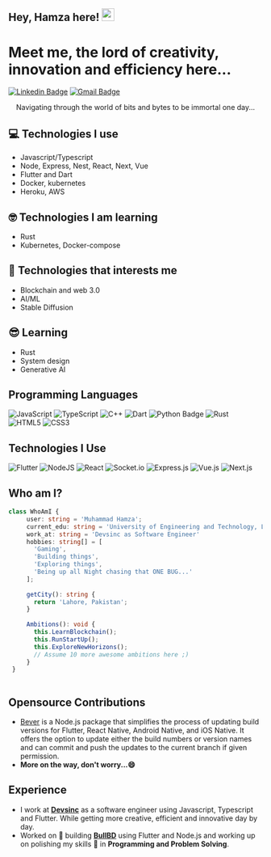 ## Hey, Hamza here! <img src="https://media.giphy.com/media/26tn33aiTi1jkl6H6/giphy.gif" width="25px">

<h1>Meet me, the lord of creativity, innovation and efficiency here...</h1> 

[![Linkedin Badge](https://img.shields.io/badge/-MHamzaAhmad-blue?style=flat-square&logo=Linkedin&logoColor=white&link=https://www.linkedin.com/in/mhamza88)](https://www.linkedin.com/in/mhamza88) [![Gmail Badge](https://img.shields.io/badge/-hmzaawan88@gmail.com-c14438?style=flat-square&logo=Gmail&logoColor=white&link=mailto:asterp04@gmail.com)](mailto:hmzaawan88@gmail.com) 


<div style="text-align: center">Navigating through the world of bits and bytes to be immortal one day... </div>

## :computer: Technologies I use
* Javascript/Typescript
* Node, Express, Nest, React, Next, Vue
* Flutter and Dart
* Docker, kubernetes
* Heroku, AWS

## 🤓 Technologies I am learning
* Rust
* Kubernetes, Docker-compose

## 🚀 Technologies that interests me
* Blockchain and web 3.0
* AI/ML
* Stable Diffusion

## 😎 Learning
* Rust
* System design
* Generative AI

## Programming Languages
![JavaScript](https://img.shields.io/badge/javascript-%23323330.svg?style=for-the-badge&logo=javascript&logoColor=%23F7DF1E) ![TypeScript](https://img.shields.io/badge/typescript-%23323330.svg?style=for-the-badge&logo=typescript&logoColor=%23F7DF1E) ![C++](https://img.shields.io/badge/c++-%2300599C.svg?style=for-the-badge&logo=c%2B%2B&logoColor=white) ![Dart](https://img.shields.io/badge/dart-%230175C2.svg?style=for-the-badge&logo=dart&logoColor=white) ![Python Badge](https://img.shields.io/badge/Python-3776AB?style=for-the-badge&logo=python&logoColor=white) ![Rust](https://img.shields.io/badge/rust-%23323330.svg?style=for-the-badge&logo=rust&logoColor=%23F7DF1E) ![HTML5](https://img.shields.io/badge/html5-%23E34F26.svg?style=for-the-badge&logo=html5&logoColor=white) ![CSS3](https://img.shields.io/badge/css3-%231572B6.svg?style=for-the-badge&logo=css3&logoColor=white)
 
 ## Technologies I Use
  ![Flutter](https://img.shields.io/badge/Flutter-%2302569B.svg?style=for-the-badge&logo=Flutter&logoColor=white) ![NodeJS](https://img.shields.io/badge/node.js-6DA55F?style=for-the-badge&logo=node.js&logoColor=white) ![React](https://img.shields.io/badge/react-%2320232a.svg?style=for-the-badge&logo=react&logoColor=%2361DAFB) ![Socket.io](https://img.shields.io/badge/Socket.io-black?style=for-the-badge&logo=socket.io&badgeColor=010101) ![Express.js](https://img.shields.io/badge/express.js-%23404d59.svg?style=for-the-badge&logo=express&logoColor=%2361DAFB) ![Vue.js](https://img.shields.io/badge/vue.js-%23323330.svg?style=for-the-badge&logo=vue.js&logoColor=%23F7DF1E) ![Next.js](https://img.shields.io/badge/next.js-%23323330.svg?style=for-the-badge&logo=next.js&logoColor=%23F7DF1E)
  
 ## Who am I?
 ```typescript
 class WhoAmI {
	  user: string = 'Muhammad Hamza';
	  current_edu: string = 'University of Engineering and Technology, Lahore';
	  work_at: string = 'Devsinc as Software Engineer'
	  hobbies: string[] = [
	    'Gaming',
	    'Building things',
	    'Exploring things',
	    'Being up all Night chasing that ONE BUG...'
	  ];
	
	  getCity(): string {
	    return 'Lahore, Pakistan';
	  }
	
	  Ambitions(): void {
	    this.LearnBlockchain();
	    this.RunStartUp();
	    this.ExploreNewHorizons();
	    // Assume 10 more awesome ambitions here ;)
	  }
  }
	
 ```

## Opensource Contributions
* [Bever](https://www.npmjs.com/package/bever) is a Node.js package that simplifies the process of updating build versions for Flutter, React Native, Android Native, and iOS Native. It offers the option to update either the build numbers or version names and can commit and push the updates to the current branch if given permission.
* **More on the way, don't worry...😄**
 
## Experience
 * I work at [**Devsinc**](https://devsinc.com/) as a software engineer using Javascript, Typescript and Flutter. While getting more creative, efficient and innovative day by day. 
 * Worked on 🔭 building [**BullBD**](https://play.google.com/store/apps/details?id=com.bullbd.stocksapp) using Flutter and Node.js and working up on polishing my skills 🌱 in **Programming and Problem Solving**.
   

 
